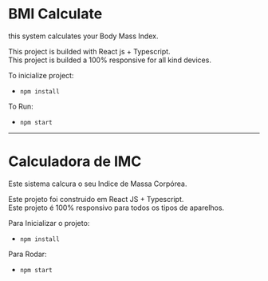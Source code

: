 # BMI Calculate

this system calculates your Body Mass Index. 

This project is builded with React js + Typescript. <br/>
This project is builded a 100% responsive for all kind devices.

To inicialize project: <br/>
- `npm install`

To Run: <br/>
- `npm start`

-------------
# Calculadora de IMC

Este sistema calcura o seu Indice de Massa Corpórea.

Este projeto foi construido em React JS + Typescript.<br/>
Este projeto é 100% responsivo para todos os tipos de aparelhos.

Para Inicializar o projeto: <br/>
- `npm install`

Para Rodar:
- `npm start`